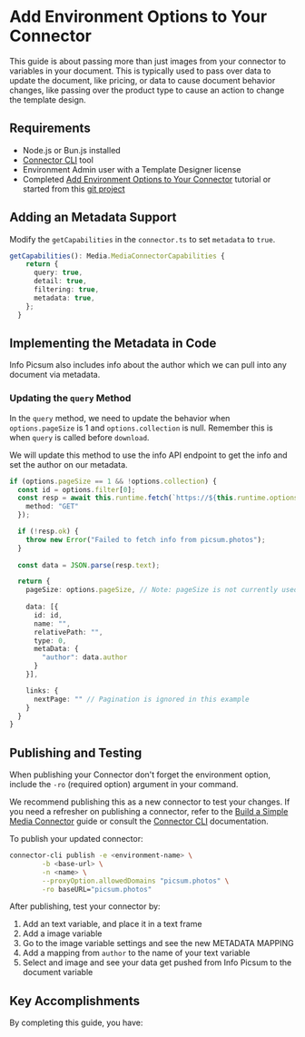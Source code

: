 # Add Environment Options to Your Connector

This guide is about passing more than just images from your connector to variables in your document. This is typically used to pass over data to update the document, like pricing, or data to cause document behavior changes, like passing over the product type to cause an action to change the template design.

## Requirements

- Node.js or Bun.js installed
- [Connector CLI]() tool
- Environment Admin user with a Template Designer license
- Completed  [Add Environment Options to Your Connector](/GraFx-Developers/connectors/media-connector/add-environment-options-to-your-connector) tutorial or started from this [git project](https://github.com/seancrowe/simple-media-connector/tree/media-connector-meta-folders)


## Adding an Metadata Support

Modify the `getCapabilities` in the `connector.ts` to set `metadata` to `true`.

```typescript
getCapabilities(): Media.MediaConnectorCapabilities {
    return {
      query: true,
      detail: true,
      filtering: true,
      metadata: true,
    };
  }
```
## Implementing the Metadata in Code

Info Picsum also includes info about the author which we can pull into any document via metadata.

### Updating the `query` Method

In the `query` method, we need to update the behavior when `options.pageSize` is 1 and `options.collection` is null. Remember this is when `query` is called before `download`.

We will update this method to use the info API endpoint to get the info and set the author on our metadata.

```typescript
if (options.pageSize == 1 && !options.collection) {
  const id = options.filter[0];
  const resp = await this.runtime.fetch(`https://${this.runtime.options["baseURL"]}/id/${id}/info`, {
    method: "GET"
  });

  if (!resp.ok) {
    throw new Error("Failed to fetch info from picsum.photos");
  }
  
  const data = JSON.parse(resp.text);

  return {
    pageSize: options.pageSize, // Note: pageSize is not currently used by the UI
    
    data: [{
      id: id,
      name: "",
      relativePath: "",
      type: 0,
      metaData: {
        "author": data.author
      }
    }],

    links: {
      nextPage: "" // Pagination is ignored in this example
    }
  }
}
```

## Publishing and Testing

When publishing your Connector don't forget the environment option, include the `-ro` (required option) argument in your command.

We recommend publishing this as a new connector to test your changes. If you need a refresher on publishing a connector, refer to the [Build a Simple Media Connector](/GraFx-Developers/connectors/media-connector/build-a-simple-media-connector/#publishing-the-connector) guide or consult the [Connector CLI]() documentation.

To publish your updated connector:

```bash
connector-cli publish -e <environment-name> \
        -b <base-url> \
        -n <name> \
        --proxyOption.allowedDomains "picsum.photos" \
        -ro baseURL="picsum.photos"
```

After publishing, test your connector by:

1. Add an text variable, and place it in a text frame
2. Add a image variable
3. Go to the image variable settings and see the new METADATA MAPPING
4. Add a mapping from `author` to the name of your text variable
5. Select and image and see your data get pushed from Info Picsum to the document variable

## Key Accomplishments

By completing this guide, you have:

